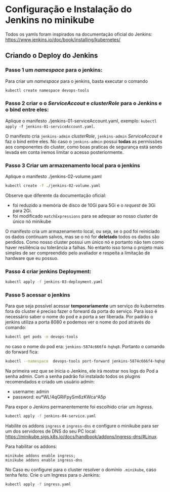 # Configuração e Instalação do Jenkins no minikube 

Todos os yamls foram inspirados na documentação oficial do Jenkins: https://www.jenkins.io/doc/book/installing/kubernetes/


## Criando o Deploy do Jenkins

### Passo 1 um *namespace*  para o jenkins:

Para criar  um *namespace*  para o jenkins, basta executar o comando

```bash
kubectl create namespace devops-tools
```

### Passo 2 criar o o *ServiceAccout* e *clusterRole*  para o Jenkins e o bind entre eles:

Aplique o manifesto ./jenkins-01-serviceAccount.yaml, exemplo: `kubectl apply -f jenkins-01-serviceAccount.yaml`.

O manifesto cria `jenkins-admin` *clusterRole*, `jenkins-admin` *ServiceAccout* e faz o bind entre eles.
No caso o `jenkins-admin` possui **todas** as permissões aos componentes do cluster, como boas praticas de segurança
está sendo levada em conta iremos limitar o acesso posteriormente.


### Passo 3 Criar um armazenamento local para o jenkins 

Aplique o manifesto ./jenkins-02-volume.yaml 

```bash
kubectl create -f ./jenkins-02-volume.yaml
```

Observe que diferente da documentação oficial:
- foi reduzido a memória de disco de 10Gi para 5Gi e o *request* de 3Gi para 2Gi.
- foi modificado `matchExpressions` para se adequar ao nosso cluster de único nó minikube


O manifesto cria um armazenamento local, ou seja, se o pod foi reiniciado os dados continuam salvos,
mas se o nó for **deletado** todos os dados são perdidos. Como nosso cluster possui um único nó e
portanto não tem como haver resiliência ou tolerância a falhas. No entanto isso torna o projeto mais
simples de ser compreendido pelo avaliador e respeita a limitação de hardware que eu possuo.

### Passo 4 criar jenkins Deployment:

```bash
kubectl apply -f jenkins-03-deployment.yaml
```


### Passo 5 acessar o jenkins 

Para que seja possível acessar **temporariamente** um serviço do kubernetes fora do cluster é preciso
fazer o forward da porta do serviço. Para isso é necessário saber o nome do pod e a porta a ser liberada. Por padrão o jenkins utiliza a porta 8080 e podemos ver o nome do pod através do comando:

```bash
kubectl get pods -n devops-tools
```
no caso o nome do pod era: `jenkins-5874c666f4-hqhq8`. Portanto o comando do forward fica:

```bash
kubectl --namespace  devops-tools port-forward jenkins-5874c666f4-hqhq8 8080:8080
```

Na primeira vez que se inicia o Jenkins, ele irá mostrar nos logs do Pod a senha admin.
Com a senha padrão foi instalado todos os plugins recomendados e criado um usuário admin:

- username: admin
- password: eu*WL!4qGRiFpySm6zKWca^A5p

Para expor o Jenkins permanentemente foi escolhido criar um *Ingress*. 

```bash
kubectl apply -f jenkins-04-service.yaml
```

Habilite os addons `ingress` e `ingress-dns`  e configure o minikube para ser um dos
servidores de DNS do seu PC local:
https://minikube.sigs.k8s.io/docs/handbook/addons/ingress-dns/#Linux.

Para habilitar os addons:

```
minikube addons enable ingress;
minikube addons enable ingress-dns
```

No Caso eu configurei para o cluster resolver o domínio `.minikube`,
caso tenha feito. Crie o um Ingress para o Jenkins:

```bash
kubectl apply -f ingress.yaml
```











